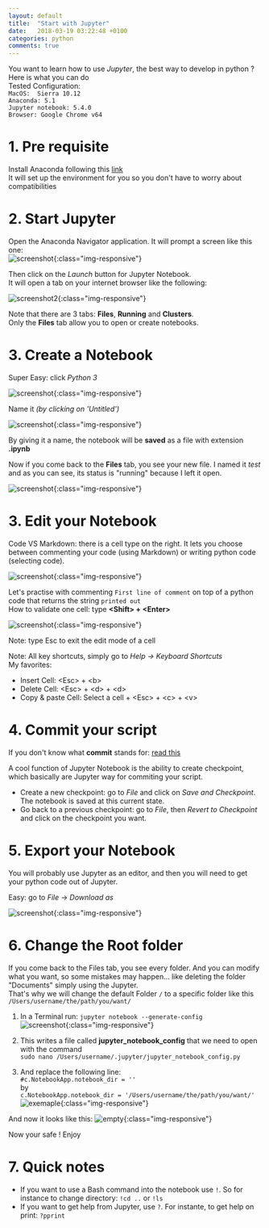 ```yaml
---
layout: default
title:  "Start with Jupyter"
date:   2018-03-19 03:22:48 +0100
categories: python
comments: true
---
```


You want to learn how to use *Jupyter*, the best way to develop in python ? Here is what you can do  
Tested Configuration:  
`MacOS:  Sierra 10.12`  
`Anaconda: 5.1`  
`Jupyter notebook: 5.4.0`  
`Browser: Google Chrome v64`  

# 1.  Pre requisite

Install Anaconda following this [link][Anaconda]  
It will set up the environment for you so you don't have to worry about compatibilities  

# 2.  Start Jupyter

Open the Anaconda Navigator application. It will prompt a screen like this one:  
![screenshot]( https://ibin.co/3vVzhi28BoWy.png){:class="img-responsive"}  


Then click on the _Launch_ button for Jupyter Notebook.  
It will open a tab on your internet browser like the following:  

![screenshot2]( https://ibin.co/3vW11VhfNSX7.png){:class="img-responsive"}

Note that there are 3 tabs: __Files__, __Running__ and __Clusters__.  
Only the __Files__ tab allow you to open or create notebooks.

# 3. Create a Notebook

Super Easy: click  _Python 3_  

![screenshot]( https://ibin.co/3vW2IoVs99gc.png){:class="img-responsive"}  


Name it _(by clicking on 'Untitled')_  

![screenshot]( https://ibin.co/3vW3PoWawSHn.png){:class="img-responsive"}  


By giving it a name, the notebook will be __saved__ as a file with extension __.ipynb__  


Now if you come back to the __Files__ tab, you see your new file. I named it _test_ and as you can see, its status is "running" because I left it open.  

![screenshot]( https://ibin.co/3vW4kYGd2CwK.png){:class="img-responsive"}

# 3. Edit your Notebook

Code VS Markdown: there is a cell type on the right. It lets you choose between commenting your code (using Markdown) or writing python code (selecting code).  

![screenshot]( https://ibin.co/3vW6mNLaqDLe.png){:class="img-responsive"}

Let's practise with commenting `First line of comment` on top of a python code that returns the string `printed out`  
How to validate one cell: type __\<Shift\> + \<Enter\>__  


![screenshot]( https://ibin.co/3vW80Ya8aNhE.png){:class="img-responsive"}  

Note: type Esc to exit the edit mode of a cell  

Note: All key shortcuts, simply go to _Help → Keyboard Shortcuts_  
My favorites:  
 * Insert Cell: \<Esc\> + \<b\>
 * Delete Cell: \<Esc\> + \<d\> + \<d\>
 * Copy & paste Cell: Select a cell + \<Esc\> + \<c\> + \<v\>


# 4. Commit your script

If you don't know what __commit__ stands for: [read this][commit]

A cool function of Jupyter Notebook is the ability to create checkpoint, which basically are Jupyter way for commiting your script.   

 * Create a new checkpoint: go to _File_ and click on _Save and Checkpoint_. The notebook is saved at this current state.  
 * Go back to a previous checkpoint: go to _File_, then _Revert to Checkpoint_ and click on the checkpoint you want.  

# 5. Export your Notebook

You will probably use Jupyter as an editor, and then you will need to get your python code out of Jupyter.  

Easy: go to _File_ → _Download as_  

![screenshot]( https://ibin.co/3vWGfZVwRFmv.png){:class="img-responsive"}  


# 6. Change the Root folder

 If you come back to the Files tab, you see every folder. And you can modify what you want, so some mistakes may happen... like deleting the folder "Documents" simply using the Jupyter.      
 That's why we will change the default Folder ```/``` to a specific folder like this ```/Users/username/the/path/you/want/```


1. In a Terminal run:  ```jupyter notebook --generate-config```  
![screenshot]( https://ibin.co/3we29GHWQdre.png){:class="img-responsive"}  


2. This writes a file called __jupyter_notebook_config__ that we need to open with the command  
```sudo nano /Users/username/.jupyter/jupyter_notebook_config.py```

3. And replace the following line:  
```#c.NotebookApp.notebook_dir = '' ```  
by  
```c.NotebookApp.notebook_dir = '/Users/username/the/path/you/want/'```  
![exemaple](https://ibin.co/3we8KfJZa4Xn.png){:class="img-responsive"}  

And now it looks like this:
![empty](https://ibin.co/3we8ZL7Nmvd9.png){:class="img-responsive"}  

Now your safe ! Enjoy

# 7. Quick notes

* If you want to use a Bash command into the notebook use ```!```. So for instance to change directory:
 ```!cd ..``` or  ```!ls```
* If you want to get help from Jupyter, use ```?```. For instante, to get help on print:
```?pprint```




[Anaconda]: https://www.anaconda.com/download/#macos
[commit]: https://en.wikipedia.org/wiki/Commit_(version_control)
